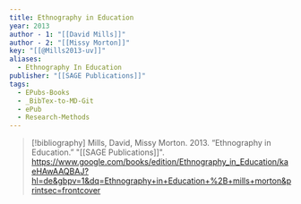 ```yaml
---
title: Ethnography in Education
year: 2013
author - 1: "[[David Mills]]"
author - 2: "[[Missy Morton]]"
key: "[[@Mills2013-uv]]"
aliases:
  - Ethnography In Education
publisher: "[[SAGE Publications]]"
tags:
  - EPubs-Books
  - _BibTex-to-MD-Git
  - ePub
  - Research-Methods
---
```


> [!bibliography]
> Mills, David, Missy Morton. 2013. “Ethnography in Education.” "[[SAGE Publications]]". https://www.google.com/books/edition/Ethnography_in_Education/kaeHAwAAQBAJ?hl=de&gbpv=1&dq=Ethnography+in+Education+%2B+mills+morton&printsec=frontcover